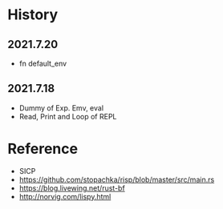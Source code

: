 # History

## 2021.7.20

 - fn default_env

## 2021.7.18

 - Dummy of Exp. Emv, eval
 - Read, Print and Loop of REPL

# Reference

 - SICP
 - https://github.com/stopachka/risp/blob/master/src/main.rs
 - https://blog.livewing.net/rust-bf
 - http://norvig.com/lispy.html
